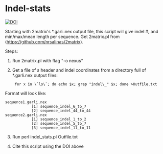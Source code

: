 # Indel-stats


[![DOI](https://zenodo.org/badge/76591162.svg)](https://zenodo.org/badge/latestdoi/76591162)


Starting with 2matrix's \*.garli.nex output file, this script will give indel #, and min/max/mean length per sequence. Get 2matrix.pl from (https://github.com/nrsalinas/2matrix).

Steps:  
1) Run 2matrix.pl with flag "-o nexus"  
2) Get a file of a header and indel coordinates from a directory full of \*.garli.nex output files:  
    
		for x in \`ls\`; do echo $x; grep "indel\_" $x; done >Outfile.txt  

Format will look like:

	sequence1.garli.nex  
				[1] sequence_indel_6_to_7  
				[2] sequence_indel_44_to_44  
    sequence2.garli.nex  
				[1] sequence_indel_1_to_2  
				[2] sequence_indel_5_to_7  
				[3] sequence_indel_11_to_11      
				

3) Run perl indel_stats.pl Outfile.txt

4) Cite this script using the DOI above
